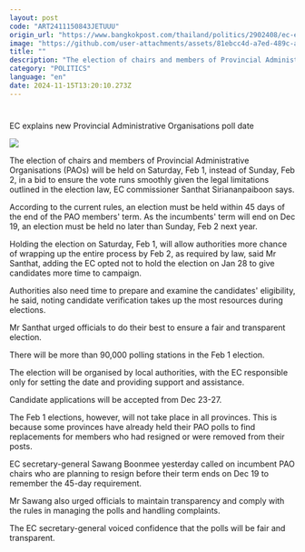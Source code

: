 ```yaml
---
layout: post
code: "ART2411150843JETUUU"
origin_url: "https://www.bangkokpost.com/thailand/politics/2902408/ec-explains-new-provincial-administrative-organisations-poll-date"
image: "https://github.com/user-attachments/assets/81ebcc4d-a7ed-489c-a362-705e37462400"
title: ""
description: "The election of chairs and members of Provincial Administrative Organisations (PAOs) will be held on Saturday, Feb 1, instead of Sunday, Feb 2, in a bid to ensure the vote runs smoothly given the legal limitations outlined in the election law, EC commissioner Santhat Siriananpaiboon says."
category: "POLITICS"
language: "en"
date: 2024-11-15T13:20:10.273Z
---
```


# 

EC explains new Provincial Administrative Organisations poll date

![](https://github.com/user-attachments/assets/a9b2a3a7-70c6-4ea2-9b40-256227583977)

The election of chairs and members of Provincial Administrative Organisations (PAOs) will be held on Saturday, Feb 1, instead of Sunday, Feb 2, in a bid to ensure the vote runs smoothly given the legal limitations outlined in the election law, EC commissioner Santhat Siriananpaiboon says.

According to the current rules, an election must be held within 45 days of the end of the PAO members' term. As the incumbents' term will end on Dec 19, an election must be held no later than Sunday, Feb 2 next year.

Holding the election on Saturday, Feb 1, will allow authorities more chance of wrapping up the entire process by Feb 2, as required by law, said Mr Santhat, adding the EC opted not to hold the election on Jan 28 to give candidates more time to campaign.

Authorities also need time to prepare and examine the candidates' eligibility, he said, noting candidate verification takes up the most resources during elections.

Mr Santhat urged officials to do their best to ensure a fair and transparent election.

There will be more than 90,000 polling stations in the Feb 1 election.

The election will be organised by local authorities, with the EC responsible only for setting the date and providing support and assistance.

Candidate applications will be accepted from Dec 23-27.

The Feb 1 elections, however, will not take place in all provinces. This is because some provinces have already held their PAO polls to find replacements for members who had resigned or were removed from their posts.

EC secretary-general Sawang Boonmee yesterday called on incumbent PAO chairs who are planning to resign before their term ends on Dec 19 to remember the 45-day requirement.

Mr Sawang also urged officials to maintain transparency and comply with the rules in managing the polls and handling complaints.

The EC secretary-general voiced confidence that the polls will be fair and transparent.